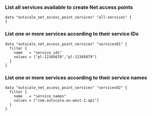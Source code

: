### List all services available to create Net access points

```hcl
data "outscale_net_access_point_services" "all-services" { 
}
```

### List one or more services according to their service IDs

```hcl
data "outscale_net_access_point_services" "services01" {
  filter {
    name   = "service_ids"
    values = ["pl-12345678","pl-12345679"]
  }
}
```

### List one or more services according to their service names

```hcl
data "outscale_net_access_point_services" "services02" {
  filter {
    name   = "service_names"
    values = ["com.outscale.eu-west-2.api"]
  }
}
```